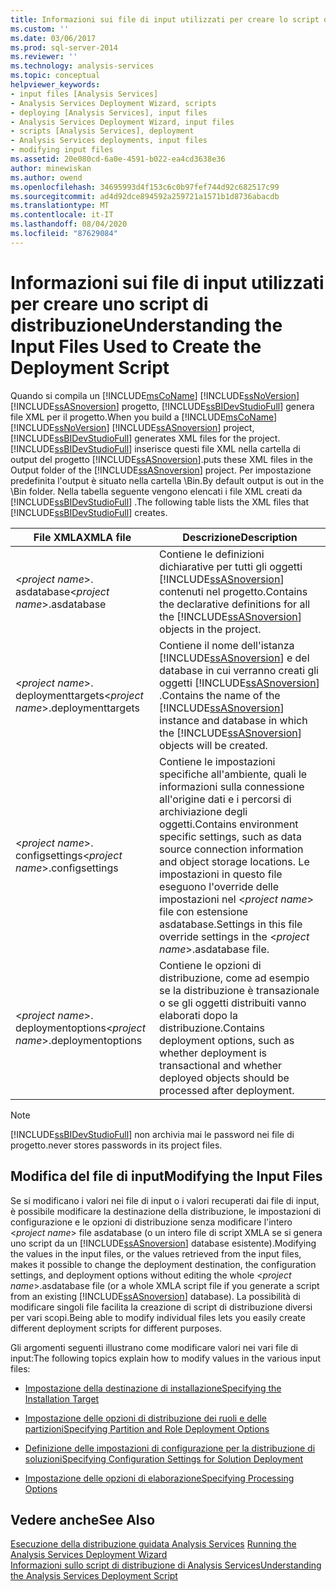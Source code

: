```yaml
---
title: Informazioni sui file di input utilizzati per creare lo script di distribuzione | Microsoft Docs
ms.custom: ''
ms.date: 03/06/2017
ms.prod: sql-server-2014
ms.reviewer: ''
ms.technology: analysis-services
ms.topic: conceptual
helpviewer_keywords:
- input files [Analysis Services]
- Analysis Services Deployment Wizard, scripts
- deploying [Analysis Services], input files
- Analysis Services Deployment Wizard, input files
- scripts [Analysis Services], deployment
- Analysis Services deployments, input files
- modifying input files
ms.assetid: 20e080cd-6a0e-4591-b022-ea4cd3638e36
author: minewiskan
ms.author: owend
ms.openlocfilehash: 34695993d4f153c6c0b97fef744d92c682517c99
ms.sourcegitcommit: ad4d92dce894592a259721a1571b1d8736abacdb
ms.translationtype: MT
ms.contentlocale: it-IT
ms.lasthandoff: 08/04/2020
ms.locfileid: "87629084"
---
```

# <a name="understanding-the-input-files-used-to-create-the-deployment-script"></a><span data-ttu-id="cee99-102">Informazioni sui file di input utilizzati per creare uno script di distribuzione</span><span class="sxs-lookup"><span data-stu-id="cee99-102">Understanding the Input Files Used to Create the Deployment Script</span></span>
  <span data-ttu-id="cee99-103">Quando si compila un [!INCLUDE[msCoName](../../includes/msconame-md.md)] [!INCLUDE[ssNoVersion](../../includes/ssnoversion-md.md)] [!INCLUDE[ssASnoversion](../../includes/ssasnoversion-md.md)] progetto, [!INCLUDE[ssBIDevStudioFull](../../includes/ssbidevstudiofull-md.md)] genera file XML per il progetto.</span><span class="sxs-lookup"><span data-stu-id="cee99-103">When you build a [!INCLUDE[msCoName](../../includes/msconame-md.md)] [!INCLUDE[ssNoVersion](../../includes/ssnoversion-md.md)] [!INCLUDE[ssASnoversion](../../includes/ssasnoversion-md.md)] project, [!INCLUDE[ssBIDevStudioFull](../../includes/ssbidevstudiofull-md.md)] generates XML files for the project.</span></span> [!INCLUDE[ssBIDevStudioFull](../../includes/ssbidevstudiofull-md.md)] <span data-ttu-id="cee99-104">inserisce questi file XML nella cartella di output del progetto [!INCLUDE[ssASnoversion](../../includes/ssasnoversion-md.md)].</span><span class="sxs-lookup"><span data-stu-id="cee99-104">puts these XML files in the Output folder of the [!INCLUDE[ssASnoversion](../../includes/ssasnoversion-md.md)] project.</span></span> <span data-ttu-id="cee99-105">Per impostazione predefinita l'output è situato nella cartella \Bin.</span><span class="sxs-lookup"><span data-stu-id="cee99-105">By default output is out in the \Bin folder.</span></span> <span data-ttu-id="cee99-106">Nella tabella seguente vengono elencati i file XML creati da [!INCLUDE[ssBIDevStudioFull](../../includes/ssbidevstudiofull-md.md)] .</span><span class="sxs-lookup"><span data-stu-id="cee99-106">The following table lists the XML files that [!INCLUDE[ssBIDevStudioFull](../../includes/ssbidevstudiofull-md.md)] creates.</span></span>  
  
|<span data-ttu-id="cee99-107">File XMLA</span><span class="sxs-lookup"><span data-stu-id="cee99-107">XMLA file</span></span>|<span data-ttu-id="cee99-108">Descrizione</span><span class="sxs-lookup"><span data-stu-id="cee99-108">Description</span></span>|  
|---------------|-----------------|  
|<span data-ttu-id="cee99-109">\<*project name*>. asdatabase</span><span class="sxs-lookup"><span data-stu-id="cee99-109">\<*project name*>.asdatabase</span></span>|<span data-ttu-id="cee99-110">Contiene le definizioni dichiarative per tutti gli oggetti [!INCLUDE[ssASnoversion](../../includes/ssasnoversion-md.md)] contenuti nel progetto.</span><span class="sxs-lookup"><span data-stu-id="cee99-110">Contains the declarative definitions for all the [!INCLUDE[ssASnoversion](../../includes/ssasnoversion-md.md)] objects in the project.</span></span>|  
|<span data-ttu-id="cee99-111">\<*project name*>. deploymenttargets</span><span class="sxs-lookup"><span data-stu-id="cee99-111">\<*project name*>.deploymenttargets</span></span>|<span data-ttu-id="cee99-112">Contiene il nome dell'istanza [!INCLUDE[ssASnoversion](../../includes/ssasnoversion-md.md)] e del database in cui verranno creati gli oggetti [!INCLUDE[ssASnoversion](../../includes/ssasnoversion-md.md)] .</span><span class="sxs-lookup"><span data-stu-id="cee99-112">Contains the name of the [!INCLUDE[ssASnoversion](../../includes/ssasnoversion-md.md)] instance and database in which the [!INCLUDE[ssASnoversion](../../includes/ssasnoversion-md.md)] objects will be created.</span></span>|  
|<span data-ttu-id="cee99-113">\<*project name*>. configsettings</span><span class="sxs-lookup"><span data-stu-id="cee99-113">\<*project name*>.configsettings</span></span>|<span data-ttu-id="cee99-114">Contiene le impostazioni specifiche all'ambiente, quali le informazioni sulla connessione all'origine dati e i percorsi di archiviazione degli oggetti.</span><span class="sxs-lookup"><span data-stu-id="cee99-114">Contains environment specific settings, such as data source connection information and object storage locations.</span></span> <span data-ttu-id="cee99-115">Le impostazioni in questo file eseguono l'override delle impostazioni nel \<*project name*> file con estensione asdatabase.</span><span class="sxs-lookup"><span data-stu-id="cee99-115">Settings in this file override settings in the \<*project name*>.asdatabase file.</span></span>|  
|<span data-ttu-id="cee99-116">\<*project name*>. deploymentoptions</span><span class="sxs-lookup"><span data-stu-id="cee99-116">\<*project name*>.deploymentoptions</span></span>|<span data-ttu-id="cee99-117">Contiene le opzioni di distribuzione, come ad esempio se la distribuzione è transazionale o se gli oggetti distribuiti vanno elaborati dopo la distribuzione.</span><span class="sxs-lookup"><span data-stu-id="cee99-117">Contains deployment options, such as whether deployment is transactional and whether deployed objects should be processed after deployment.</span></span>|  
  
> [!NOTE]  
>  [!INCLUDE[ssBIDevStudioFull](../../includes/ssbidevstudiofull-md.md)] <span data-ttu-id="cee99-118">non archivia mai le password nei file di progetto.</span><span class="sxs-lookup"><span data-stu-id="cee99-118">never stores passwords in its project files.</span></span>  
  
## <a name="modifying-the-input-files"></a><span data-ttu-id="cee99-119">Modifica del file di input</span><span class="sxs-lookup"><span data-stu-id="cee99-119">Modifying the Input Files</span></span>  
 <span data-ttu-id="cee99-120">Se si modificano i valori nei file di input o i valori recuperati dai file di input, è possibile modificare la destinazione della distribuzione, le impostazioni di configurazione e le opzioni di distribuzione senza modificare l'intero \<*project name*> file asdatabase (o un intero file di script XMLA se si genera uno script da un [!INCLUDE[ssASnoversion](../../includes/ssasnoversion-md.md)] database esistente).</span><span class="sxs-lookup"><span data-stu-id="cee99-120">Modifying the values in the input files, or the values retrieved from the input files, makes it possible to change the deployment destination, the configuration settings, and deployment options without editing the whole \<*project name*>.asdatabase file (or a whole XMLA script file if you generate a script from an existing [!INCLUDE[ssASnoversion](../../includes/ssasnoversion-md.md)] database).</span></span> <span data-ttu-id="cee99-121">La possibilità di modificare singoli file facilita la creazione di script di distribuzione diversi per vari scopi.</span><span class="sxs-lookup"><span data-stu-id="cee99-121">Being able to modify individual files lets you easily create different deployment scripts for different purposes.</span></span>  
  
 <span data-ttu-id="cee99-122">Gli argomenti seguenti illustrano come modificare valori nei vari file di input:</span><span class="sxs-lookup"><span data-stu-id="cee99-122">The following topics explain how to modify values in the various input files:</span></span>  
  
-   [<span data-ttu-id="cee99-123">Impostazione della destinazione di installazione</span><span class="sxs-lookup"><span data-stu-id="cee99-123">Specifying the Installation Target</span></span>](deployment-script-files-specifying-the-installation-target.md)  
  
-   [<span data-ttu-id="cee99-124">Impostazione delle opzioni di distribuzione dei ruoli e delle partizioni</span><span class="sxs-lookup"><span data-stu-id="cee99-124">Specifying Partition and Role Deployment Options</span></span>](deployment-script-files-partition-and-role-deployment-options.md)  
  
-   [<span data-ttu-id="cee99-125">Definizione delle impostazioni di configurazione per la distribuzione di soluzioni</span><span class="sxs-lookup"><span data-stu-id="cee99-125">Specifying Configuration Settings for Solution Deployment</span></span>](deployment-script-files-solution-deployment-config-settings.md)  
  
-   [<span data-ttu-id="cee99-126">Impostazione delle opzioni di elaborazione</span><span class="sxs-lookup"><span data-stu-id="cee99-126">Specifying Processing Options</span></span>](deployment-script-files-specifying-processing-options.md)  
  
## <a name="see-also"></a><span data-ttu-id="cee99-127">Vedere anche</span><span class="sxs-lookup"><span data-stu-id="cee99-127">See Also</span></span>  
 <span data-ttu-id="cee99-128">[Esecuzione della distribuzione guidata Analysis Services](running-the-analysis-services-deployment-wizard.md) </span><span class="sxs-lookup"><span data-stu-id="cee99-128">[Running the Analysis Services Deployment Wizard](running-the-analysis-services-deployment-wizard.md) </span></span>  
 [<span data-ttu-id="cee99-129">Informazioni sullo script di distribuzione di Analysis Services</span><span class="sxs-lookup"><span data-stu-id="cee99-129">Understanding the Analysis Services Deployment Script</span></span>](understanding-the-analysis-services-deployment-script.md)  
  
  
